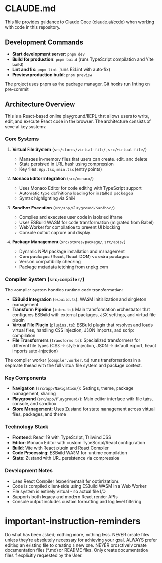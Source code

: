 # CLAUDE.md

This file provides guidance to Claude Code (claude.ai/code) when working with code in this repository.

## Development Commands

- **Start development server**: `pnpm dev`
- **Build for production**: `pnpm build` (runs TypeScript compilation and Vite build)
- **Lint and fix**: `pnpm lint` (runs ESLint with auto-fix)
- **Preview production build**: `pnpm preview`

The project uses pnpm as the package manager. Git hooks run linting on pre-commit.

## Architecture Overview

This is a React-based online playground/REPL that allows users to write, edit, and execute React code in the browser. The architecture consists of several key systems:

### Core Systems

1. **Virtual File System** (`src/stores/virtual-file/`, `src/virtual-file/`)
   - Manages in-memory files that users can create, edit, and delete
   - State persisted in URL hash using compression
   - Key files: `App.tsx`, `main.tsx` (entry points)

2. **Monaco Editor Integration** (`src/monaco/`)
   - Uses Monaco Editor for code editing with TypeScript support
   - Automatic type definitions loading for installed packages
   - Syntax highlighting via Shiki

3. **Sandbox Execution** (`src/app/Playground/Sandbox/`)
   - Compiles and executes user code in isolated iframe
   - Uses ESBuild WASM for code transformation (migrated from Babel)
   - Web Worker for compilation to prevent UI blocking
   - Console output capture and display

4. **Package Management** (`src/stores/package/`, `src/apis/`)
   - Dynamic NPM package installation and management
   - Core packages (React, React-DOM) vs extra packages
   - Version compatibility checking
   - Package metadata fetching from unpkg.com

### Compiler System (`src/compiler/`)

The compiler system handles runtime code transformation:

- **ESBuild Integration** (`esbuild.ts`): WASM initialization and singleton management
- **Transform Pipeline** (`index.ts`): Main transformation orchestrator that configures ESBuild with external packages, JSX settings, and virtual file plugin
- **Virtual File Plugin** (`plugins.ts`): ESBuild plugin that resolves and loads virtual files, handling CSS injection, JSON imports, and script compilation
- **File Transformers** (`transforms.ts`): Specialized transformers for different file types (CSS → style injection, JSON → default export, React imports auto-injection)

The compiler worker (`compiler.worker.ts`) runs transformations in a separate thread with the full virtual file system and package context.

### Key Components

- **Navigation** (`src/app/Navigation/`): Settings, theme, package management, sharing
- **Playground** (`src/app/Playground/`): Main editor interface with file tabs, console, and sandbox
- **Store Management**: Uses Zustand for state management across virtual files, packages, and theme

### Technology Stack

- **Frontend**: React 19 with TypeScript, Tailwind CSS
- **Editor**: Monaco Editor with custom TypeScript/React configuration
- **Build**: Vite with React plugin and React Compiler
- **Code Processing**: ESBuild WASM for runtime compilation
- **State**: Zustand with URL persistence via compression

### Development Notes

- Uses React Compiler (experimental) for optimizations
- Code is compiled client-side using ESBuild WASM in a Web Worker
- File system is entirely virtual - no actual file I/O
- Supports both legacy and modern React render APIs
- Console output includes custom formatting and log level filtering

# important-instruction-reminders
Do what has been asked; nothing more, nothing less.
NEVER create files unless they're absolutely necessary for achieving your goal.
ALWAYS prefer editing an existing file to creating a new one.
NEVER proactively create documentation files (*.md) or README files. Only create documentation files if explicitly requested by the User.
